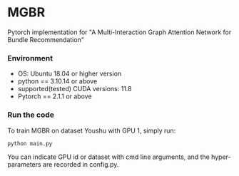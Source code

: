 # MGBR
Pytorch implementation for "A Multi-Interaction Graph Attention Network for Bundle Recommendation"

### Environment

- OS: Ubuntu 18.04 or higher version
- python == 3.10.14 or above
- supported(tested) CUDA versions: 11.8
- Pytorch == 2.1.1 or above

### Run the code
To train MGBR on dataset Youshu with GPU 1, simply run:

    python main.py
You can indicate GPU id or dataset with cmd line arguments, and the hyper-parameters are recorded in config.py. 